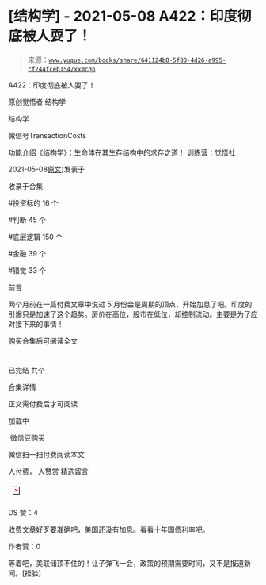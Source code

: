 # [结构学] - 2021-05-08 A422：印度彻底被人耍了！

> 来源：[`www.yuque.com/books/share/641124b8-5f80-4d26-a995-cf244fceb154/xxmcqn`](https://www.yuque.com/books/share/641124b8-5f80-4d26-a995-cf244fceb154/xxmcqn)



A422：印度彻底被人耍了！ 

原创觉悟者 结构学 

结构学 

微信号TransactionCosts 

功能介绍《结构学》：生命体在其生存结构中的求存之道！ 训练营：觉悟社 

2021-05-08[原文](https://mp.weixin.qq.com/s?__biz=MzIzMDYwOTM0Mg==&mid=2247485648&idx=1&sn=d81338738705a1a6477a15957d3afc27&chksm=e8b19001dfc61917b7945ec5e15bc6f5177ff942d5a65f8fc8504b26d5e5068af438af4dfc1f#rd))发表于 

收录于合集 

#投资标的 16 个 

#判断 45 个 

#底层逻辑 150 个 

#金融 39 个 

#错觉 33 个 

前言 

两个月前在一篇付费文章中说过 5 月份会是周期的顶点，开始加息了吧。印度的引爆只是加速了这个趋势。房价在高位，股市在低位，却控制流动。主要是为了应对接下来的事情！ 

购买合集后可阅读全文 

# 

已完结 共个 

合集详情 

正文需付费后才可阅读 

加载中 

 微信豆购买 

微信扫一扫付费阅读本文 

人付费， 人赞赏 <ne-h3 id="5BcRh" data-lake-id="5BcRh"><ne-heading-ext><ne-heading-anchor></ne-heading-anchor><ne-heading-fold></ne-heading-fold></ne-heading-ext><ne-heading-content>精选留言</ne-heading-content></ne-h3> 

<ne-card data-card-name="image" data-card-type="inline" id="XUmIC" data-event-boundary="card" style="color: rgb(51, 51, 51);">![](img/bcca6e016041722d973111f76d72955d.png)  

DS 赞：4 

收费文章好歹要准确吧，美国还没有加息。看看十年国债利率吧。 

作者赞：0 

等着吧，美联储顶不住的！让子弹飞一会，政策的预期需要时间，又不是报道新闻。[捂脸]</ne-card>